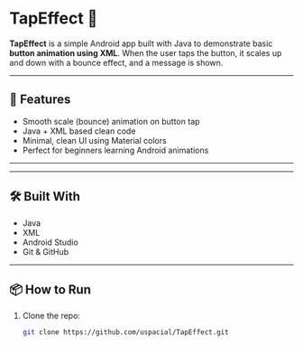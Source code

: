 # TapEffect 🎯

**TapEffect** is a simple Android app built with Java to demonstrate basic **button animation using XML**. When the user taps the button, it scales up and down with a bounce effect, and a message is shown.

---

## 📱 Features
- Smooth scale (bounce) animation on button tap
- Java + XML based clean code
- Minimal, clean UI using Material colors
- Perfect for beginners learning Android animations

---

---

## 🛠 Built With
- Java
- XML
- Android Studio
- Git & GitHub

---

## 📦 How to Run
1. Clone the repo:
   ```bash
   git clone https://github.com/uspacial/TapEffect.git

